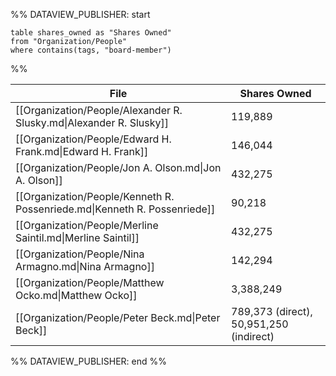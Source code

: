%% DATAVIEW_PUBLISHER: start
```
table shares_owned as "Shares Owned"
from "Organization/People"
where contains(tags, "board-member")

```

%%

| File                                                                      | Shares Owned                            |
| ------------------------------------------------------------------------- | --------------------------------------- |
| [[Organization/People/Alexander R. Slusky.md\|Alexander R. Slusky]]       | 119,889                                 |
| [[Organization/People/Edward H. Frank.md\|Edward H. Frank]]               | 146,044                                 |
| [[Organization/People/Jon A. Olson.md\|Jon A. Olson]]                     | 432,275                                 |
| [[Organization/People/Kenneth R. Possenriede.md\|Kenneth R. Possenriede]] | 90,218                                  |
| [[Organization/People/Merline Saintil.md\|Merline Saintil]]               | 432,275                                 |
| [[Organization/People/Nina Armagno.md\|Nina Armagno]]                     | 142,294                                 |
| [[Organization/People/Matthew Ocko.md\|Matthew Ocko]]                     | 3,388,249                               |
| [[Organization/People/Peter Beck.md\|Peter Beck]]                         | 789,373 (direct), 50,951,250 (indirect) |

%% DATAVIEW_PUBLISHER: end %%